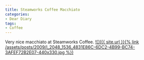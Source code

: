 ```yaml
---
title: Steamworks Coffee Macchiato
categories:
- Dear Diary
tags:
- Coffee
---
```


Very nice macchiato at Steamworks Coffee.
[![]({{ site.url }}{% link /assets/posts/2009/l_2048_1536_4831E86C-6DC2-4B99-BC74-3AFEF72B2E07-440x330.jpg %})](http://thingelstad.com/s/steamworks-coffee-macchiato/l_2048_1536_4831e86c-6dc2-4b99-bc74-3afef72b2e07-jpeg/img)
